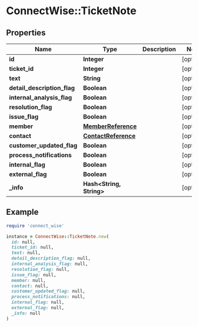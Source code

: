 # ConnectWise::TicketNote

## Properties

| Name | Type | Description | Notes |
| ---- | ---- | ----------- | ----- |
| **id** | **Integer** |  | [optional] |
| **ticket_id** | **Integer** |  | [optional] |
| **text** | **String** |  | [optional] |
| **detail_description_flag** | **Boolean** |  | [optional] |
| **internal_analysis_flag** | **Boolean** |  | [optional] |
| **resolution_flag** | **Boolean** |  | [optional] |
| **issue_flag** | **Boolean** |  | [optional] |
| **member** | [**MemberReference**](MemberReference.md) |  | [optional] |
| **contact** | [**ContactReference**](ContactReference.md) |  | [optional] |
| **customer_updated_flag** | **Boolean** |  | [optional] |
| **process_notifications** | **Boolean** |  | [optional] |
| **internal_flag** | **Boolean** |  | [optional] |
| **external_flag** | **Boolean** |  | [optional] |
| **_info** | **Hash&lt;String, String&gt;** |  | [optional] |

## Example

```ruby
require 'connect_wise'

instance = ConnectWise::TicketNote.new(
  id: null,
  ticket_id: null,
  text: null,
  detail_description_flag: null,
  internal_analysis_flag: null,
  resolution_flag: null,
  issue_flag: null,
  member: null,
  contact: null,
  customer_updated_flag: null,
  process_notifications: null,
  internal_flag: null,
  external_flag: null,
  _info: null
)
```

